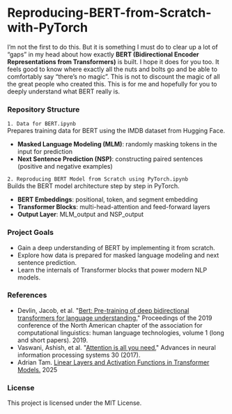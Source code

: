 # Reproducing-BERT-from-Scratch-with-PyTorch

I’m not the first to do this.  But it is something I must  do to clear up a lot of “gaps” in my head about how exactly **BERT (Bidirectional Encoder Representations from Transformers)**  is built.  I hope it does for you too.  It feels good to know where exactly all the nuts and bolts go and be able to comfortably say “there’s no magic”.  This is not to discount the magic of all the great people who created this.  This is for me and hopefully for you to deeply understand what BERT really is. 

### Repository Structure
`1. Data for BERT.ipynb`  
Prepares training data for BERT using the IMDB dataset from Hugging Face.  
* **Masked Language Modeling (MLM)**: randomly masking tokens in the input for prediction
* **Next Sentence Prediction (NSP)**: constructing paired sentences (positive and negative examples)

`2. Reproducing BERT Model from Scratch using PyTorch.ipynb`  
Builds the BERT model architecture step by step in PyTorch.  
* **BERT Embeddings**: positional, token, and segment embedding
* **Transformer Blocks**: multi-head-attention and feed-forward layers
* **Output Layer**: MLM_output and NSP_output 

### Project Goals
* Gain a deep understanding of BERT by implementing it from scratch.
* Explore how data is prepared for masked language modeling and next sentence prediction.
* Learn the internals of Transformer blocks that power modern NLP models.

### References
* Devlin, Jacob, et al. "[Bert: Pre-training of deep bidirectional transformers for language understanding.](https://arxiv.org/abs/1810.04805)" Proceedings of the 2019 conference of the North American chapter of the association for computational linguistics: human language technologies, volume 1 (long and short papers). 2019. 
* Vaswani, Ashish, et al. "[Attention is all you need.](https://arxiv.org/abs/1706.03762)" Advances in neural information processing systems 30 (2017). 
* Adrian Tam. [Linear Layers and Activation Functions in Transformer Models.](https://machinelearningmastery.com/linear-layers-and-activation-functions-in-transformer-models/) 2025

### License  
This project is licensed under the MIT License.

